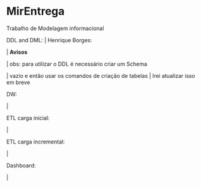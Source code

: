 # MirEntrega
Trabalho de Modelagem informacional

DDL and DML:
| Henrique Borges:

| __Avisos__

| obs: para utilizar o DDL é necessário criar um Schema

| vazio e então usar os comandos de criação de tabelas
| Irei atualizar isso em breve

DW:

|

ETL carga inicial:

|

ETL carga incremental:

|

Dashboard:

|

